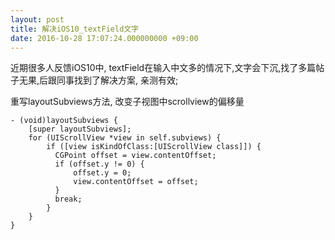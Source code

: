 ```yaml
---
layout: post
title: 解决iOS10_textField文字
date: 2016-10-28 17:07:24.000000000 +09:00
---
```


近期很多人反馈iOS10中, textField在输入中文多的情况下,文字会下沉,找了多篇帖子无果,后跟同事找到了解决方案, 亲测有效;

重写layoutSubviews方法, 改变子视图中scrollview的偏移量

	- (void)layoutSubviews {
    	[super layoutSubviews];
    	for (UIScrollView *view in self.subviews) {
        	if ([view isKindOfClass:[UIScrollView class]]) {
          	  CGPoint offset = view.contentOffset;
          	  if (offset.y != 0) {
          	      offset.y = 0;
          	      view.contentOffset = offset;
          	  }
          	  break;
        	}
   	 	}
	}
	
